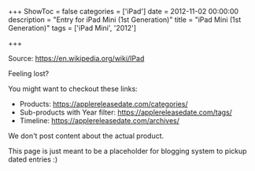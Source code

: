 +++
ShowToc = false
categories = ['iPad']
date = 2012-11-02 00:00:00
description = "Entry for iPad Mini (1st Generation)"
title = "iPad Mini (1st Generation)"
tags = ['iPad Mini', '2012']

+++

Source: https://en.wikipedia.org/wiki/IPad

Feeling lost?

You might want to checkout these links:
- Products: https://applereleasedate.com/categories/
- Sub-products with Year filter: https://applereleasedate.com/tags/
- Timeline: https://applereleasedate.com/archives/

We don't post content about the actual product. 



This page is just meant to be a placeholder for blogging system to pickup dated entries :)


